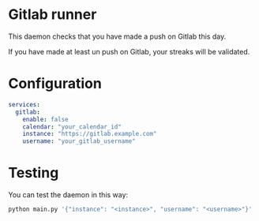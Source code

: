 Gitlab runner
=============

This daemon checks that you have made a push on Gitlab this day.

If you have made at least un push on Gitlab, your streaks will be validated.

Configuration
=============
```yml
services:
  gitlab:
    enable: false
    calendar: "your_calendar_id"
    instance: "https://gitlab.example.com"
    username: "your_gitlab_username"
```

Testing
=======
You can test the daemon in this way:
```bash
python main.py '{"instance": "<instance>", "username": "<username>"}'
```

